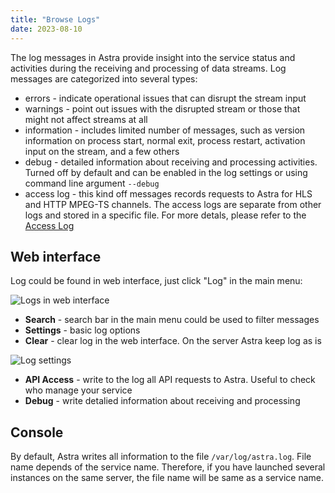 ```yaml
---
title: "Browse Logs"
date: 2023-08-10
---
```


The log messages in Astra provide insight into the service status and activities during the receiving and processing of data streams. Log messages are categorized into several types:

- errors - indicate operational issues that can disrupt the stream input
- warnings - point out issues with the disrupted stream or those that might not affect streams at all
- information - includes limited number of messages, such as version information on process start, normal exit, process restart, activation input on the stream, and a few others
- debug - detailed information about receiving and processing activities. Turned off by default and can be enabled in the log settings or using command line argument `--debug`
- access log - this kind off messages records requests to Astra for HLS and HTTP MPEG-TS channels. The access logs are separate from other logs and stored in a specific file. For more detals, please refer to the [Access Log](./access)

## Web interface

Log could be found in web interface, just click "Log" in the main menu:

![Logs in web interface](https://cdn.cesbo.com/help/astra/admin-guide/log/web.png)

- **Search** - search bar in the main menu could be used to filter messages
- **Settings** - basic log options
- **Clear** - clear log in the web interface. On the server Astra keep log as is

![Log settings](https://cdn.cesbo.com/help/astra/admin-guide/log/web-settings.png)

- **API Access** - write to the log all API requests to Astra. Useful to check who manage your service
- **Debug** - write detalied information about receiving and processing

## Console

By default, Astra writes all information to the file `/var/log/astra.log`. File name depends of the service name. Therefore, if you have launched several instances on the same server, the file name will be same as a service name.
